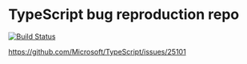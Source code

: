# TypeScript bug reproduction repo

[![Build Status](https://travis-ci.org/mohsen1/extend-ts-bug.svg?branch=master)](https://travis-ci.org/mohsen1/extend-ts-bug)

https://github.com/Microsoft/TypeScript/issues/25101
